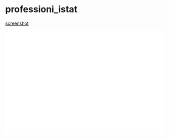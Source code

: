 # professioni_istat

[screenshot](https://raw.githubusercontent.com/DigitalCommonsLab/professioni_istat/master/screenshots/selections.gif)

![screenshot](screenshots/selections.gif)
